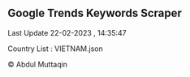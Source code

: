 

## Google Trends Keywords Scraper 
 
Last Update 22-02-2023 , 14:35:47

Country List :
VIETNAM.json



© Abdul Muttaqin 
